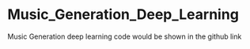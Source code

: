 # Music_Generation_Deep_Learning
Music Generation deep learning code would be shown in the github link
